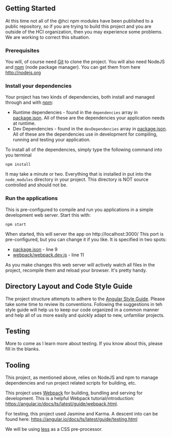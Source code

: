 
## Getting Started

At this time not all of the @hci npm modules have been published to a public repository, so if you are trying to build 
this project and you are outside of the HCI organization, then you may experience some problems. We are working to 
correct this situation.

### Prerequisites
You will, of course need [Git](http://git-scm.com) to clone the project.  You will also need NodeJS and [npm](https://www.npmjs.com/) (node package manager).  You can get them from here http://nodejs.org

### Install your dependencies
Your project has two kinds of dependencies, both install and managed through and with [npm](https://www.npmjs.com/):
* Runtime dependencies - found in the `dependencies` array in [package.json](package.json). All of these are the dependencies your application needs at runtime.
* Dev Dependencies - found in the `devDependencies` array in [package.json](package.json). All of these are the dependencies use in development for compiling, running and testing your application.

To install all of the dependencies, simply type the following command into you terminal
```
npm install
```
It may take a minute or two. Everything that is installed in put into the `node_modules` directory in your project.  This directory is NOT source controlled and should not be.

### Run the applications
This is pre-configured to compile and run you applications in a simple development web server. Start this with:
```
npm start
```
When started, this will server the app on http://localhost:3000/ This port is pre-configured, but you can change it if you like. It is specified in two spots: 
 * [package.json](package.json) - line 9
 * [webpack/webpack.dev.js](webpack/webpack.dev.js) - line 11

As you make changes this web server will actively watch all files in the project, recompile them and reload your browser. It's pretty handy. 

## Directory Layout and Code Style Guide
The project structure attempts to adhere to the [Angular Style Guide](https://angular.io/docs/ts/latest/guide/style-guide.html). Please take some time to review its conventions. Following the suggestions in teh style guide will help us to keep our code organized in a common manner and help all of us more easily and quickly adapt to new, unfamiliar projects.

## Testing
More to come as I learn more about testing. If you know about this, please fill in the blanks.

## Tooling
This project, as mentioned above, relies on NodeJS and npm to manage dependencies and run project related scripts for building, etc.

This project uses [Webpack](https://webpack.github.io/) for building, bundling and serving for development. This is a helpful Webpack tutorial/introduction: https://angular.io/docs/ts/latest/guide/webpack.html. 

For testing, this project used Jasmine and Karma. A descent into can be found here: https://angular.io/docs/ts/latest/guide/testing.html

We will be using [less](http://lesscss.org/) as a CSS pre-processor.